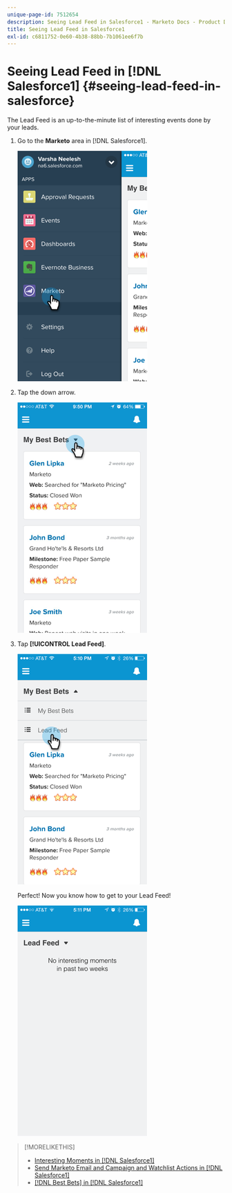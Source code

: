 ```yaml
---
unique-page-id: 7512654
description: Seeing Lead Feed in Salesforce1 - Marketo Docs - Product Documentation
title: Seeing Lead Feed in Salesforce1
exl-id: c6811752-0e60-4b38-88bb-7b1061ee6f7b
---
```

# Seeing Lead Feed in [!DNL Salesforce1] {#seeing-lead-feed-in-salesforce}

The Lead Feed is an up-to-the-minute list of interesting events done by your leads.

1. Go to the **Marketo** area in [!DNL Salesforce1].

   ![](assets/image2015-4-20-15-3a14-3a15.png)

1. Tap the down arrow.

   ![](assets/image2015-4-23-17-3a7-3a16.png)

1. Tap **[!UICONTROL Lead Feed]**.

   ![](assets/image2015-4-23-17-3a19-3a16.png)

   Perfect! Now you know how to get to your Lead Feed!

   ![](assets/image2015-4-23-17-3a20-3a12.png)

>[!MORELIKETHIS]
>
>* [Interesting Moments in [!DNL Salesforce1]](/help/marketo/product-docs/marketo-sales-insight/msi-for-salesforce/msi-for-mobile/interesting-moments-in-salesforce1.md)
>* [Send Marketo Email and Campaign and Watchlist Actions in [!DNL Salesforce1]](/help/marketo/product-docs/marketo-sales-insight/msi-for-salesforce/msi-for-mobile/send-marketo-email-and-campaign-and-watchlist-actions-in-salesforce1.md)
>* [[!DNL Best Bets] in [!DNL Salesforce1]](/help/marketo/product-docs/marketo-sales-insight/msi-for-salesforce/msi-for-mobile/best-bets-in-salesforce1.md)
